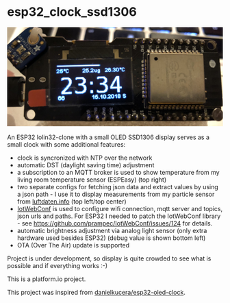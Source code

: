 # esp32_clock_ssd1306

![ESP32 Clock](/images/clock.jpg)

An ESP32 lolin32-clone with a small OLED SSD1306 display serves as a small clock with some additional features:

* clock is syncronized with NTP over the network
* automatic DST (daylight saving time) adjustment
* a subscription to an MQTT broker is used to show temperature from my living room temperature sensor (ESPEasy) (top right)
* two separate configs for fetching json data and extract values by using a json path - I use it to display measurements from my particle sensor from [luftdaten.info](https://luftdaten.info/) (top left/top center)
* [IotWebConf](https://github.com/prampec/IotWebConf) is used to configure wifi connection, mqtt server and topics, json urls and paths.
For ESP32 I needed to patch the IotWebConf library - see https://github.com/prampec/IotWebConf/issues/124 for details.
* automatic brightness adjustment via analog light sensor (only extra hardware used besides ESP32) (debug value is shown bottom left)
* OTA (Over The Air) update is supported

Project is under development, so display is quite crowded to see what is possible and if everything works :-)

This is a platform.io project.

This project was inspired from [danielkucera/esp32-oled-clock](https://github.com/danielkucera/esp32-oled-clock).
